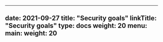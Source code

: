 
---
date: 2021-09-27
title: "Security goals"
linkTitle: "Security goals"
type: docs
weight: 20
menu:
  main:
    weight: 20
---



